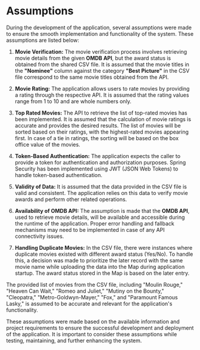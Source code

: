 # Assumptions
During the development of the application, several assumptions were made to ensure the smooth implementation and functionality of the system. These assumptions are listed below:

1. **Movie Verification:** The movie verification process involves retrieving movie details from the given **OMDB API**, but the award status is obtained from the shared CSV file. It is assumed that the movie titles in the **"Nominee"** column against the category **"Best Picture"** in the CSV file correspond to the same movie titles obtained from the API.

2. **Movie Rating:** The application allows users to rate movies by providing a rating through the respective API. It is assumed that the rating values range from 1 to 10 and are whole numbers only.

3. **Top Rated Movies:** The API to retrieve the list of top-rated movies has been implemented. It is assumed that the calculation of movie ratings is accurate and provides the desired results. The list of movies will be sorted based on their ratings, with the highest-rated movies appearing first. In case of a tie in ratings, the sorting will be based on the box office value of the movies.

4. **Token-Based Authentication:** The application expects the caller to provide a token for authentication and authorization purposes. Spring Security has been implemented using JWT (JSON Web Tokens) to handle token-based authentication.

5. **Validity of Data:** It is assumed that the data provided in the CSV file is valid and consistent. The application relies on this data to verify movie awards and perform other related operations.

6. **Availability of OMDB API:** The assumption is made that the **OMDB API**, used to retrieve movie details, will be available and accessible during the runtime of the application. Proper error handling and fallback mechanisms may need to be implemented in case of any API connectivity issues.

7. **Handling Duplicate Movies:** In the CSV file, there were instances where duplicate movies existed with different award status (Yes/No). To handle this, a decision was made to prioritize the later record with the same movie name while uploading the data into the Map during application startup. The award status stored in the Map is based on the later entry.

The provided list of movies from the CSV file, including "Moulin Rouge," "Heaven Can Wait," "Romeo and Juliet," "Mutiny on the Bounty," "Cleopatra," "Metro-Goldwyn-Mayer," "Fox," and "Paramount Famous Lasky," is assumed to be accurate and relevant for the application's functionality.

These assumptions were made based on the available information and project requirements to ensure the successful development and deployment of the application. It is important to consider these assumptions while testing, maintaining, and further enhancing the system.
